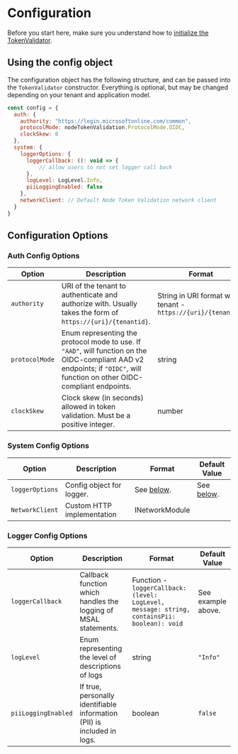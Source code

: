 # Configuration 

Before you start here, make sure you understand how to [initialize the TokenValidator](./initialization.md).

## Using the config object

The configuration object has the following structure, and can be passed into the `TokenValidator` constructor. Everything is optional, but may be changed depending on your tenant and application model.

```javascript
const config = {
  auth: {
    authority: "https://login.microsoftonline.com/common", 
    protocolMode: nodeTokenValidation.ProtocolMode.OIDC,
    clockSkew: 0
  },
  system: {
    loggerOptions: {
      loggerCallback: (): void => {
          // allow users to not set logger call back
      },
      logLevel: LogLevel.Info,
      piiLoggingEnabled: false
    },
    networkClient: // Default Node Token Validation network client
  }
}
```

## Configuration Options

### Auth Config Options

| Option | Description | Format | Default Value |
| ------ | ----------- | ------ | ------------- |
| `authority` | URI of the tenant to authenticate and authorize with. Usually takes the form of `https://{uri}/{tenantid}`. | String in URI format with tenant - `https://{uri}/{tenantid}` | `https://login.microsoftonline.com/common` |
| `protocolMode` | Enum representing the protocol mode to use. If `"AAD"`, will function on the OIDC-compliant AAD v2 endpoints; if `"OIDC"`, will function on other OIDC-compliant endpoints. | string | `"OIDC"` |
| `clockSkew` | Clock skew (in seconds) allowed in token validation. Must be a positive integer. | number | 0 |

### System Config Options

| Option | Description | Format | Default Value |
| ------ | ----------- | ------ | ------------- |
| `loggerOptions` | Config object for logger. | See [below](#logger-config-options). | See [below](#logger-config-options). |
| `NetworkClient` | Custom HTTP implementation | INetworkModule | |

### Logger Config Options

| Option | Description | Format | Default Value |
| ------ | ----------- | ------ | ------------- |
| `loggerCallback` | Callback function which handles the logging of MSAL statements. | Function - `loggerCallback: (level: LogLevel, message: string, containsPii: boolean): void` | See example above. |
| `logLevel` | Enum representing the level of descriptions of logs | string | `"Info"`
| `piiLoggingEnabled` | If true, personally identifiable information (PII) is included in logs. | boolean | `false` |
